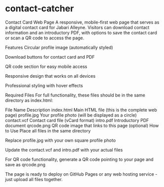 # contact-catcher
Contact Card Web Page
A responsive, mobile-first web page that serves as a digital contact card for Jabari Alleyne. Visitors can download contact information and an introductory PDF, with options to save the contact card or scan a QR code to access the page.

Features
Circular profile image (automatically styled)

Download buttons for contact card and PDF

QR code section for easy mobile access

Responsive design that works on all devices

Professional styling with hover effects

Required Files
For full functionality, these files should be in the same directory as index.html:

File Name	Description
index.html	Main HTML file (this is the complete web page)
profile.jpg	Your profile photo (will be displayed as a circle)
contact.vcf	Contact card file (vCard format)
intro.pdf	Introductory PDF document
qrcode.png	QR code image that links to this page (optional)
How to Use
Place all files in the same directory

Replace profile.jpg with your own square profile photo

Update the contact.vcf and intro.pdf with your actual files

For QR code functionality, generate a QR code pointing to your page and save as qrcode.png

The page is ready to deploy on GitHub Pages or any web hosting service - just upload all files together.
